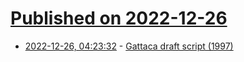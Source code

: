 # [Published on 2022-12-26](index.md)

* [2022-12-26, 04:23:32](https://news.ycombinator.com/item?id=34134565) - [Gattaca draft script (1997)](https://sfy.ru/?script=gattaca)
